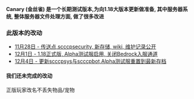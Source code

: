 **Canary (金丝雀) 是一个长期测试版本,为向1.18大版本更新做准备, 其中服务器系统, 整体服务器文件处理方面, 做了很多改进**  
  
### 此版本的改动
* [11月28日 - 传送点,scccpsecurity, 新存储, wiki, 维护记录公开](11-28)  
* [12月1日 - 1.18正式版, Alpha测试服启用, 关闭Bedrock入服通道](12-1)  
* [12月4日 - 更新scccpsys与scccpbot,Alpha测试服重置到最新存档](12-4)  

#### 我们还未完成的改动
正版玩家改名不丢失物品/宠物  
